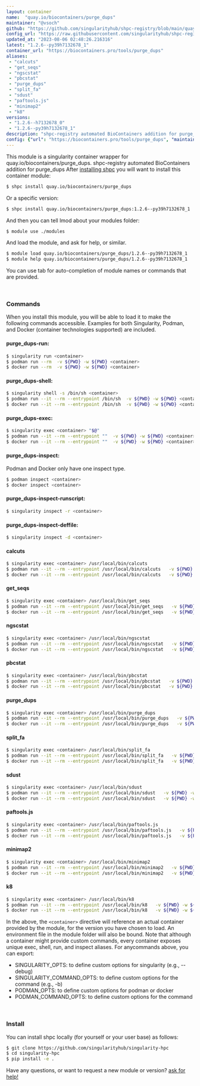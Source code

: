 ```yaml
---
layout: container
name:  "quay.io/biocontainers/purge_dups"
maintainer: "@vsoch"
github: "https://github.com/singularityhub/shpc-registry/blob/main/quay.io/biocontainers/purge_dups/container.yaml"
config_url: "https://raw.githubusercontent.com/singularityhub/shpc-registry/main/quay.io/biocontainers/purge_dups/container.yaml"
updated_at: "2023-08-06 02:48:26.216316"
latest: "1.2.6--py39h7132678_1"
container_url: "https://biocontainers.pro/tools/purge_dups"
aliases:
 - "calcuts"
 - "get_seqs"
 - "ngscstat"
 - "pbcstat"
 - "purge_dups"
 - "split_fa"
 - "sdust"
 - "paftools.js"
 - "minimap2"
 - "k8"
versions:
 - "1.2.6--h7132678_0"
 - "1.2.6--py39h7132678_1"
description: "shpc-registry automated BioContainers addition for purge_dups"
config: {"url": "https://biocontainers.pro/tools/purge_dups", "maintainer": "@vsoch", "description": "shpc-registry automated BioContainers addition for purge_dups", "latest": {"1.2.6--py39h7132678_1": "sha256:52094ca5831f19e9b410949bce3ce7c410bd9fd21cd4392e22ca68cf9b708ab4"}, "tags": {"1.2.6--h7132678_0": "sha256:37b9aa9084c2486c98159830170a94a403e07c1a7760d45bbe2c4b4c3edb3696", "1.2.6--py39h7132678_1": "sha256:52094ca5831f19e9b410949bce3ce7c410bd9fd21cd4392e22ca68cf9b708ab4"}, "docker": "quay.io/biocontainers/purge_dups", "aliases": {"calcuts": "/usr/local/bin/calcuts", "get_seqs": "/usr/local/bin/get_seqs", "ngscstat": "/usr/local/bin/ngscstat", "pbcstat": "/usr/local/bin/pbcstat", "purge_dups": "/usr/local/bin/purge_dups", "split_fa": "/usr/local/bin/split_fa", "sdust": "/usr/local/bin/sdust", "paftools.js": "/usr/local/bin/paftools.js", "minimap2": "/usr/local/bin/minimap2", "k8": "/usr/local/bin/k8"}}
---
```


This module is a singularity container wrapper for quay.io/biocontainers/purge_dups.
shpc-registry automated BioContainers addition for purge_dups
After [installing shpc](#install) you will want to install this container module:


```bash
$ shpc install quay.io/biocontainers/purge_dups
```

Or a specific version:

```bash
$ shpc install quay.io/biocontainers/purge_dups:1.2.6--py39h7132678_1
```

And then you can tell lmod about your modules folder:

```bash
$ module use ./modules
```

And load the module, and ask for help, or similar.

```bash
$ module load quay.io/biocontainers/purge_dups/1.2.6--py39h7132678_1
$ module help quay.io/biocontainers/purge_dups/1.2.6--py39h7132678_1
```

You can use tab for auto-completion of module names or commands that are provided.

<br>

### Commands

When you install this module, you will be able to load it to make the following commands accessible.
Examples for both Singularity, Podman, and Docker (container technologies supported) are included.

#### purge_dups-run:

```bash
$ singularity run <container>
$ podman run --rm  -v ${PWD} -w ${PWD} <container>
$ docker run --rm  -v ${PWD} -w ${PWD} <container>
```

#### purge_dups-shell:

```bash
$ singularity shell -s /bin/sh <container>
$ podman run --it --rm --entrypoint /bin/sh  -v ${PWD} -w ${PWD} <container>
$ docker run --it --rm --entrypoint /bin/sh  -v ${PWD} -w ${PWD} <container>
```

#### purge_dups-exec:

```bash
$ singularity exec <container> "$@"
$ podman run --it --rm --entrypoint ""  -v ${PWD} -w ${PWD} <container> "$@"
$ docker run --it --rm --entrypoint ""  -v ${PWD} -w ${PWD} <container> "$@"
```

#### purge_dups-inspect:

Podman and Docker only have one inspect type.

```bash
$ podman inspect <container>
$ docker inspect <container>
```

#### purge_dups-inspect-runscript:

```bash
$ singularity inspect -r <container>
```

#### purge_dups-inspect-deffile:

```bash
$ singularity inspect -d <container>
```


#### calcuts

```bash
$ singularity exec <container> /usr/local/bin/calcuts
$ podman run --it --rm --entrypoint /usr/local/bin/calcuts   -v ${PWD} -w ${PWD} <container> -c " $@"
$ docker run --it --rm --entrypoint /usr/local/bin/calcuts   -v ${PWD} -w ${PWD} <container> -c " $@"
```


#### get_seqs

```bash
$ singularity exec <container> /usr/local/bin/get_seqs
$ podman run --it --rm --entrypoint /usr/local/bin/get_seqs   -v ${PWD} -w ${PWD} <container> -c " $@"
$ docker run --it --rm --entrypoint /usr/local/bin/get_seqs   -v ${PWD} -w ${PWD} <container> -c " $@"
```


#### ngscstat

```bash
$ singularity exec <container> /usr/local/bin/ngscstat
$ podman run --it --rm --entrypoint /usr/local/bin/ngscstat   -v ${PWD} -w ${PWD} <container> -c " $@"
$ docker run --it --rm --entrypoint /usr/local/bin/ngscstat   -v ${PWD} -w ${PWD} <container> -c " $@"
```


#### pbcstat

```bash
$ singularity exec <container> /usr/local/bin/pbcstat
$ podman run --it --rm --entrypoint /usr/local/bin/pbcstat   -v ${PWD} -w ${PWD} <container> -c " $@"
$ docker run --it --rm --entrypoint /usr/local/bin/pbcstat   -v ${PWD} -w ${PWD} <container> -c " $@"
```


#### purge_dups

```bash
$ singularity exec <container> /usr/local/bin/purge_dups
$ podman run --it --rm --entrypoint /usr/local/bin/purge_dups   -v ${PWD} -w ${PWD} <container> -c " $@"
$ docker run --it --rm --entrypoint /usr/local/bin/purge_dups   -v ${PWD} -w ${PWD} <container> -c " $@"
```


#### split_fa

```bash
$ singularity exec <container> /usr/local/bin/split_fa
$ podman run --it --rm --entrypoint /usr/local/bin/split_fa   -v ${PWD} -w ${PWD} <container> -c " $@"
$ docker run --it --rm --entrypoint /usr/local/bin/split_fa   -v ${PWD} -w ${PWD} <container> -c " $@"
```


#### sdust

```bash
$ singularity exec <container> /usr/local/bin/sdust
$ podman run --it --rm --entrypoint /usr/local/bin/sdust   -v ${PWD} -w ${PWD} <container> -c " $@"
$ docker run --it --rm --entrypoint /usr/local/bin/sdust   -v ${PWD} -w ${PWD} <container> -c " $@"
```


#### paftools.js

```bash
$ singularity exec <container> /usr/local/bin/paftools.js
$ podman run --it --rm --entrypoint /usr/local/bin/paftools.js   -v ${PWD} -w ${PWD} <container> -c " $@"
$ docker run --it --rm --entrypoint /usr/local/bin/paftools.js   -v ${PWD} -w ${PWD} <container> -c " $@"
```


#### minimap2

```bash
$ singularity exec <container> /usr/local/bin/minimap2
$ podman run --it --rm --entrypoint /usr/local/bin/minimap2   -v ${PWD} -w ${PWD} <container> -c " $@"
$ docker run --it --rm --entrypoint /usr/local/bin/minimap2   -v ${PWD} -w ${PWD} <container> -c " $@"
```


#### k8

```bash
$ singularity exec <container> /usr/local/bin/k8
$ podman run --it --rm --entrypoint /usr/local/bin/k8   -v ${PWD} -w ${PWD} <container> -c " $@"
$ docker run --it --rm --entrypoint /usr/local/bin/k8   -v ${PWD} -w ${PWD} <container> -c " $@"
```



In the above, the `<container>` directive will reference an actual container provided
by the module, for the version you have chosen to load. An environment file in the
module folder will also be bound. Note that although a container
might provide custom commands, every container exposes unique exec, shell, run, and
inspect aliases. For anycommands above, you can export:

 - SINGULARITY_OPTS: to define custom options for singularity (e.g., --debug)
 - SINGULARITY_COMMAND_OPTS: to define custom options for the command (e.g., -b)
 - PODMAN_OPTS: to define custom options for podman or docker
 - PODMAN_COMMAND_OPTS: to define custom options for the command

<br>

### Install

You can install shpc locally (for yourself or your user base) as follows:

```bash
$ git clone https://github.com/singularityhub/singularity-hpc
$ cd singularity-hpc
$ pip install -e .
```

Have any questions, or want to request a new module or version? [ask for help!](https://github.com/singularityhub/singularity-hpc/issues)